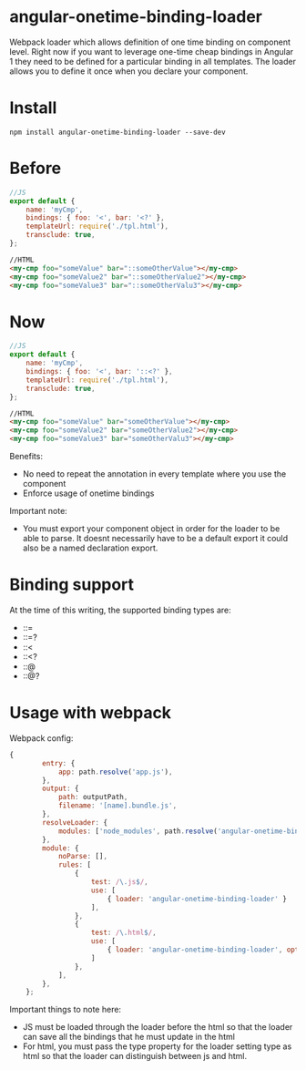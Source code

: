 # angular-onetime-binding-loader
Webpack loader which allows definition of one time binding on component level. Right now if you want to leverage one-time cheap bindings in  Angular 1 they need to be defined for a particular binding in all templates. The loader allows you to define it once when you declare your component. 

# Install
```
npm install angular-onetime-binding-loader --save-dev
```
# Before
```javascript
//JS
export default {
    name: 'myCmp',
    bindings: { foo: '<', bar: '<?' },
    templateUrl: require('./tpl.html'),
    transclude: true,
};
```
```html
//HTML
<my-cmp foo="someValue" bar="::someOtherValue"></my-cmp>
<my-cmp foo="someValue2" bar="::someOtherValue2"></my-cmp>
<my-cmp foo="someValue3" bar="::someOtherValu3"></my-cmp>
```

# Now
```javascript
//JS
export default {
    name: 'myCmp',
    bindings: { foo: '<', bar: '::<?' },
    templateUrl: require('./tpl.html'),
    transclude: true,
};
```
```html
//HTML
<my-cmp foo="someValue" bar="someOtherValue"></my-cmp>
<my-cmp foo="someValue2" bar="someOtherValue2"></my-cmp>
<my-cmp foo="someValue3" bar="someOtherValu3"></my-cmp>
```

Benefits:
- No need to repeat the annotation in every template where you use the component
- Enforce usage of onetime bindings 

Important note:
- You must export your component object in order for the loader to be able to parse. It doesnt necessarily have to be a default export it could also be a named declaration export.

# Binding support
At the time of this writing, the supported binding types are:
- ::=
- ::=?
- ::<
- ::<?
- ::@
- ::@?

# Usage with webpack
Webpack config:
```javascript
{
        entry: {
            app: path.resolve('app.js'),
        },
        output: {
            path: outputPath,
            filename: '[name].bundle.js',
        },
        resolveLoader: {
            modules: ['node_modules', path.resolve('angular-onetime-binding-loader')]
        },
        module: {
            noParse: [],
            rules: [
                {
                    test: /\.js$/,
                    use: [
                        { loader: 'angular-onetime-binding-loader' }
                    ],
                },
                {
                    test: /\.html$/,
                    use: [
                        { loader: 'angular-onetime-binding-loader', options: { type: 'html' } }
                    ]
                },
            ],
        },
    };
```
Important things to note here:
- JS must be loaded through the loader before the html so that the loader can save all the bindings that he must update in the html
- For html, you must pass the type property for the loader setting type as html so that the loader can distinguish between js and html.
